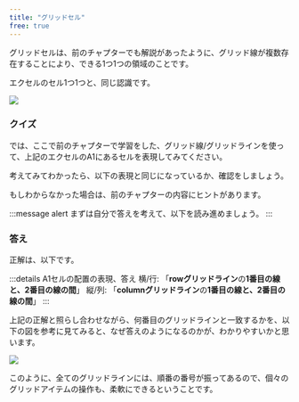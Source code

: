 ```yaml
---
title: "グリッドセル"
free: true
---
```


グリッドセルは、前のチャプターでも解説があったように、グリッド線が複数存在することにより、できる1つ1つの領域のことです。

エクセルのセル1つ1つと、同じ認識です。

![](https://storage.googleapis.com/zenn-user-upload/ttak5ve16u3usnicnldwgujjcjsu)

### クイズ

では、ここで前のチャプターで学習をした、グリッド線/グリッドラインを使って、上記のエクセルのA1にあるセルを表現してみてください。

考えてみてわかったら、以下の表現と同じになっているか、確認をしましょう。

もしわからなかった場合は、前のチャプターの内容にヒントがあります。

:::message alert
まずは自分で答えを考えて、以下を読み進めましょう。
:::

### 答え

正解は、以下です。

:::details A1セルの配置の表現、答え
横/行: 「**rowグリッドライン**の**1番目の線と、2番目の線の間**」
縦/列: 「**columnグリッドライン**の**1番目の線と、2番目の線の間**」
:::

上記の正解と照らし合わせながら、何番目のグリッドラインと一致するかを、以下の図を参考に見てみると、なぜ答えのようになるのかが、わかりやすいかと思います。

![](https://storage.googleapis.com/zenn-user-upload/yxcmeaic38walpcasw4no6x9shp0)

このように、全てのグリッドラインには、順番の番号が振ってあるので、個々のグリッドアイテムの操作も、柔軟にできるということです。